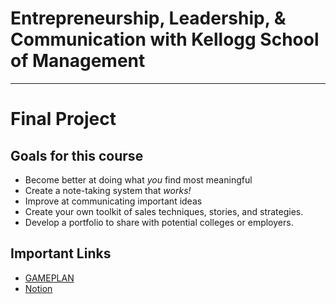 # Entrepreneurship, Leadership, & Communication with Kellogg School of Management
<hr/>

# Final Project


## Goals for this course
- Become better at doing what *you* find most meaningful
- Create a note-taking system that *works!*
- Improve at communicating important ideas
- Create your own toolkit of sales techniques, stories, and strategies.
- Develop a portfolio to share with potential colleges or employers.

## Important Links
- [GAMEPLAN](https://student.idtech.com/courses/225)
- [Notion](https://www.notion.so)
